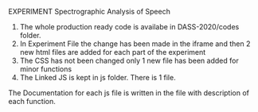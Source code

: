 EXPERIMENT Spectrographic Analysis of Speech

1. The whole production ready code is availabe in DASS-2020/codes folder.
2. In Experiment File the change has been made in the iframe and then 2 new html files are added for each part of the experiment
3. The CSS has not been changed only 1 new file has been added for minor functions
4. The Linked JS is kept in js folder. There is 1 file.

The Documentation for each js file is written in the file with description of each function.

